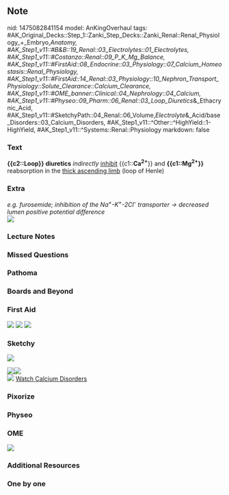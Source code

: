 ## Note
nid: 1475082841154
model: AnKingOverhaul
tags: #AK_Original_Decks::Step_1::Zanki_Step_Decks::Zanki_Renal::Renal_Physiology_+_Embryo,_Anatomy, #AK_Step1_v11::#B&B::19_Renal::03_Electrolytes::01_Electrolytes, #AK_Step1_v11::#Costanzo::Renal::09_P_K_Mg_Balance, #AK_Step1_v11::#FirstAid::08_Endocrine::03_Physiology::07_Calcium_Homeostasis::Renal_Physiology, #AK_Step1_v11::#FirstAid::14_Renal::03_Physiology::10_Nephron_Transport_Physiology::Solute_Clearance::Calcium_Clearance, #AK_Step1_v11::#OME_banner::Clinical::04_Nephrology::04_Calcium, #AK_Step1_v11::#Physeo::09_Pharm::06_Renal::03_Loop_Diuretics_&_Ethacrynic_Acid, #AK_Step1_v11::#SketchyPath::04_Renal::06_Volume,_Electrolyte_&_Acid/base_Disorders::03_Calcium_Disorders, #AK_Step1_v11::^Other::^HighYield::1-HighYield, #AK_Step1_v11::^Systems::Renal::Physiology
markdown: false

### Text
<div>
  <b>{{c2::Loop}} diuretics</b> <i>indirectly</i> <u>inhibit</u>
  {{c1::<b>Ca</b><sup style="font-weight: bold;">2+</sup>}} and
  <b>{{c1::Mg<sup>2+</sup>}}</b> reabsorption in the <u>thick
  ascending limb</u> (loop of Henle)
</div>

### Extra
<div>
  <i>e.g. furosemide; inhibition of the</i>
  <i>Na<sup>+</sup>-K<sup>+</sup>-2Cl<sup>-</sup> transporter ->
  decreased lumen positive potential difference</i>
</div>
<div><img src="paste-470883034464511.jpg"></div>

### Lecture Notes


### Missed Questions


### Pathoma


### Boards and Beyond


### First Aid
<img src="tmpYQ5eTV.png"> <img src="tmpRFb7vh.png"> <img src=
"tmpix4pp3.png">

### Sketchy
<img src=
"Screen%20Shot%202019-12-09%20at%2012.15.31%20PM_1566160514431_1566160514431.png">
<div><img src=
"Screen%20Shot%202019-12-09%20at%2012.17.53%20PM_1566160514431_1566160514431.png"><img src="Screen%20Shot%202019-12-09%20at%2012.17.20%20PM_1566160514431_1566160514431.png"></div><img src="Screen%20Shot%202019-12-06%20at%202.24.22%20PM.png">
<a href=
"https://dashboard.sketchy.com/study/medical/courses/medical-pathophysiology/units/medical-pathophysiology-renal/videos/medical-pathophysiology-renal-volume-electrolyte-and-acidbase-disorders-calcium-disorders?utm_source=anki&utm_medium=partnership&utm_campaign=february_update&utm_content=medical">
Watch Calcium Disorders</a>

### Pixorize


### Physeo


### OME
<div class="ome-widget">
  <a href=
  "https://onlinemeded.org/spa/nephrology/calcium/acquire?ref=anki">
  <img src="_OME_AnkiFlashcards_Lesson_1.png"></a>
</div>

### Additional Resources


### One by one

